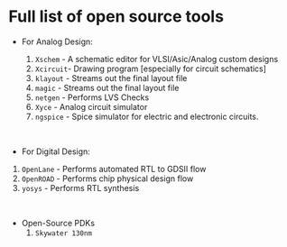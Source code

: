 # Full list of open source tools

* For Analog Design:

  1. `Xschem`  - A schematic editor for VLSI/Asic/Analog custom designs
  2. `Xcircuit`- Drawing program [especially for circuit schematics]
  3. `klayout` - Streams out the final layout file
  4. `magic`   - Streams out the final layout file
  5. `netgen`  - Performs LVS Checks
  6. `Xyce`    - Analog circuit simulator
  7. `ngspice` - Spice simulator for electric and electronic circuits.

<br />

* For Digital Design:

1. `OpenLane`  - Performs automated RTL to GDSII flow
2. `OpenROAD`  - Performs chip physical design flow
3. `yosys`     - Performs RTL synthesis

<br />

* Open-Source PDKs
  1. `Skywater 130nm` 
